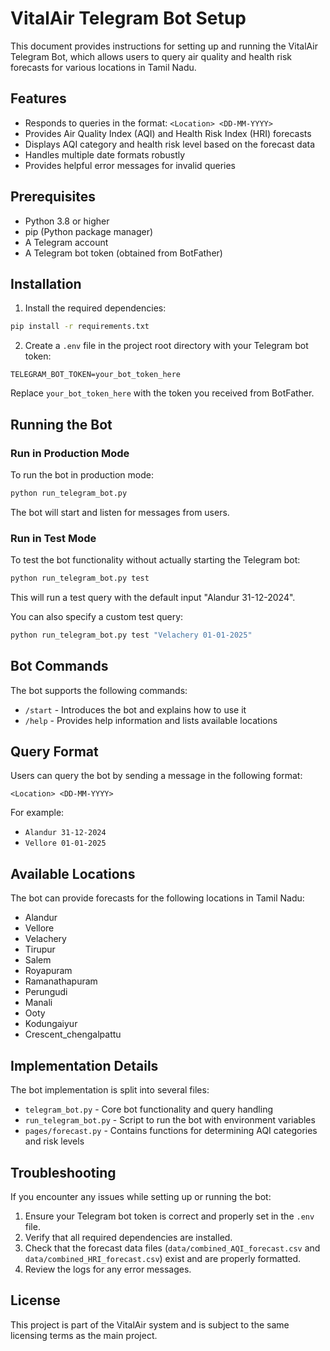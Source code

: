 # VitalAir Telegram Bot Setup

This document provides instructions for setting up and running the VitalAir Telegram Bot, which allows users to query air quality and health risk forecasts for various locations in Tamil Nadu.

## Features

- Responds to queries in the format: `<Location> <DD-MM-YYYY>`
- Provides Air Quality Index (AQI) and Health Risk Index (HRI) forecasts
- Displays AQI category and health risk level based on the forecast data
- Handles multiple date formats robustly
- Provides helpful error messages for invalid queries

## Prerequisites

- Python 3.8 or higher
- pip (Python package manager)
- A Telegram account
- A Telegram bot token (obtained from BotFather)

## Installation

1. Install the required dependencies:

```bash
pip install -r requirements.txt
```

2. Create a `.env` file in the project root directory with your Telegram bot token:

```
TELEGRAM_BOT_TOKEN=your_bot_token_here
```

Replace `your_bot_token_here` with the token you received from BotFather.

## Running the Bot

### Run in Production Mode

To run the bot in production mode:

```bash
python run_telegram_bot.py
```

The bot will start and listen for messages from users.

### Run in Test Mode

To test the bot functionality without actually starting the Telegram bot:

```bash
python run_telegram_bot.py test
```

This will run a test query with the default input "Alandur 31-12-2024".

You can also specify a custom test query:

```bash
python run_telegram_bot.py test "Velachery 01-01-2025"
```

## Bot Commands

The bot supports the following commands:

- `/start` - Introduces the bot and explains how to use it
- `/help` - Provides help information and lists available locations

## Query Format

Users can query the bot by sending a message in the following format:

```
<Location> <DD-MM-YYYY>
```

For example:
- `Alandur 31-12-2024`
- `Vellore 01-01-2025`

## Available Locations

The bot can provide forecasts for the following locations in Tamil Nadu:

- Alandur
- Vellore
- Velachery
- Tirupur
- Salem
- Royapuram
- Ramanathapuram
- Perungudi
- Manali
- Ooty
- Kodungaiyur
- Crescent_chengalpattu

## Implementation Details

The bot implementation is split into several files:

- `telegram_bot.py` - Core bot functionality and query handling
- `run_telegram_bot.py` - Script to run the bot with environment variables
- `pages/forecast.py` - Contains functions for determining AQI categories and risk levels

## Troubleshooting

If you encounter any issues while setting up or running the bot:

1. Ensure your Telegram bot token is correct and properly set in the `.env` file.
2. Verify that all required dependencies are installed.
3. Check that the forecast data files (`data/combined_AQI_forecast.csv` and `data/combined_HRI_forecast.csv`) exist and are properly formatted.
4. Review the logs for any error messages.

## License

This project is part of the VitalAir system and is subject to the same licensing terms as the main project. 